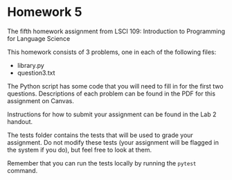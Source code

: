 # Homework 5
The fifth homework assignment from LSCI 109: Introduction to Programming for Language Science

This homework consists of 3 problems, one in each of the following files:
* library.py
* question3.txt

The Python script has some code that you will need to fill in for the first two questions. 
Descriptions of each problem can be found in the PDF for this assignment on Canvas.

Instructions for how to submit your assignment can be found in the Lab 2 handout.

The tests folder contains the tests that will be used to grade your assignment. 
Do not modify these tests (your assignment will be flagged in the system if
you do), but feel free to look at them.

Remember that you can run the tests locally by running the `pytest` command.
